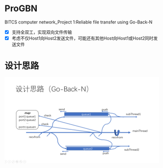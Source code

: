 # ProGBN
BITCS computer network_Project 1:Reliable file transfer using Go-Back-N

- [x] 支持全双工，实现双向文件传输
- [x] 考虑不仅Host1向Host2发送文件，可能还有其他Host向Host1或Host2同时发送文件

# 设计思路
![](doc/1.png)
